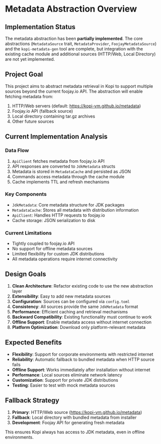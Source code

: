 # Metadata Abstraction Overview

## Implementation Status

The metadata abstraction has been **partially implemented**. The core abstractions (`MetadataSource` trait, `MetadataProvider`, `FoojayMetadataSource`) and the `kopi-metadata-gen` tool are complete, but integration with the existing cache module and additional sources (HTTP/Web, Local Directory) are not yet implemented.

## Project Goal

This project aims to abstract metadata retrieval in Kopi to support multiple sources beyond the current foojay.io API. The abstraction will enable fetching metadata from:

1. HTTP/Web servers (default: https://kopi-vm.github.io/metadata)
2. Foojay.io API (fallback source)
3. Local directory containing tar.gz archives
4. Other future sources

## Current Implementation Analysis

### Data Flow
1. `ApiClient` fetches metadata from foojay.io API
2. API responses are converted to `JdkMetadata` structs
3. Metadata is stored in `MetadataCache` and persisted as JSON
4. Commands access metadata through the cache module
5. Cache implements TTL and refresh mechanisms

### Key Components
- `JdkMetadata`: Core metadata structure for JDK packages
- `MetadataCache`: Stores all metadata with distribution information
- `ApiClient`: Handles HTTP requests to foojay.io
- Cache storage: JSON serialization to disk

### Current Limitations
- Tightly coupled to foojay.io API
- No support for offline metadata sources
- Limited flexibility for custom JDK distributions
- All metadata operations require internet connectivity

## Design Goals

1. **Clean Architecture**: Refactor existing code to use the new abstraction layer
2. **Extensibility**: Easy to add new metadata sources
3. **Configuration**: Sources can be configured via `config.toml`
4. **Consistency**: All sources provide the same `JdkMetadata` format
5. **Performance**: Efficient caching and retrieval mechanisms
6. **Backward Compatibility**: Existing functionality must continue to work
7. **Offline Support**: Enable metadata access without internet connection
8. **Platform Optimization**: Download only platform-relevant metadata

## Expected Benefits

- **Flexibility**: Support for corporate environments with restricted internet
- **Reliability**: Automatic fallback to bundled metadata when HTTP source fails
- **Offline Support**: Works immediately after installation without internet
- **Performance**: Local sources eliminate network latency
- **Customization**: Support for private JDK distributions
- **Testing**: Easier to test with mock metadata sources

## Fallback Strategy

1. **Primary**: HTTP/Web source (https://kopi-vm.github.io/metadata)
2. **Fallback**: Local directory with bundled metadata from installer
3. **Development**: Foojay API for generating fresh metadata

This ensures Kopi always has access to JDK metadata, even in offline environments.